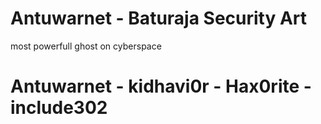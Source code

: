 # Antuwarnet - Baturaja Security Art
most powerfull ghost on cyberspace

# Antuwarnet - kidhavi0r - Hax0rite - include302
